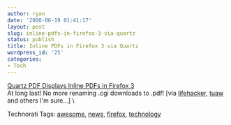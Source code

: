 ```yaml
---
author: ryan
date: '2008-06-19 01:41:17'
layout: post
slug: inline-pdfs-in-firefox-3-via-quartz
status: publish
title: Inline PDFs in Firefox 3 via Quartz
wordpress_id: '25'
categories:
- Tech
---
```


[Quartz PDF Displays Inline PDFs in Firefox
3](http://code.google.com/p/firefox-mac-pdf/) \
 At long last! No more renaming .cgi downloads to .pdf! [via
[lifehacker](http://lifehacker.com/396484/quartz-pdf-displays-inline-pdfs-in-firefox-3),
[tuaw](http://www.tuaw.com/2008/06/18/firefox-mac-pdf-allows-in-line-pdfs-for-firefox/)
and others I'm sure...] \

Technorati Tags: [awesome](http://www.technorati.com/tag/awesome),
[news](http://www.technorati.com/tag/news),
[firefox](http://www.technorati.com/tag/firefox),
[technology](http://www.technorati.com/tag/technology)

